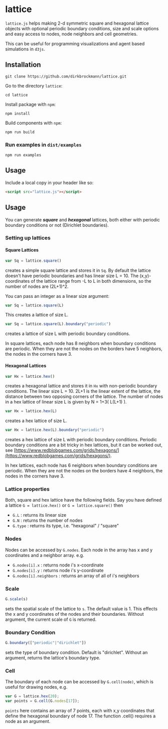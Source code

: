 # lattice

```lattice.js``` helps making 2-d symmetric square and hexagonal lattice objects with optional periodic boundary conditions, size and scale options and easy access to nodes, node neighbors and cell geometries. 

This can be useful for programming visualizations and agent based simulations in `d3js`. 

## Installation

```shell
git clone https://github.com/dirkbrockmann/lattice.git
```

Go to the directory `lattice`: 

```shell
cd lattice
```
Install package with `npm`:

```shell
npm install 
```

Build components with `npm`:
```shell
npm run build
```

### Run examples in `dist/examples`

```shell
npm run examples
```

## Usage

Include a local copy in your header like so:

```html
<script src="lattice.js"></script>
```

## Usage

You can generate ***square*** and ***hexagonal*** lattices, both either with periodic boundary conditions or not (Dirichlet boundaries). 

### Setting up lattices

#### Square Lattices

```js
var Sq = lattice.square()
```
creates a simple square lattice and stores it in ```Sq```. By default the lattice doesn't have periodic boundaries and has linear size L = 10. The (x,y)-coordinates of the lattice range from -L to L in both dimensions, so the number of nodes are (2L+1)^2. 

You can pass an integer as a linear size argument:

```js
var Sq = lattice.square(L)
```
This creates a lattice of size L.

```js
var Sq = lattice.square(L).boundary("periodic")
```
creates a lattice of size L with periodic boundary conditions.

In square lattices, each node has 8 neighbors when boundary conditions are periodic. When they are not the nodes on the borders have 5 neighbors, the nodes in the corners have 3.

####  Hexagonal Lattices

```js
var Hx = lattice.hex()
```
creates a hexagonal lattice and stores it in ```Hx``` with non-periodic boundary conditions. The linear size L = 10.
2L+1 is the linear extent of the lattice, the distance between two opposing corners of the lattice. The number of nodes
in a hex lattice of linear size L is given by N = 1+3( L(L+1) ).

```js
var Hx = lattice.hex(L)
```
creates a hex lattice of size L.

```js
var Hx = lattice.hex(L).boundary("periodic")
```

creates a hex lattice of size L with periodic boundary conditions. Periodic boundary conditions are a bit tricky in hex lattices, but it can be worked out, see  [https://www.redblobgames.com/grids/hexagons/](https://www.redblobgames.com/grids/hexagons/).  

In hex lattices, each node has 6 neighbors when boundary conditions are periodic. When they are not the nodes on the borders have 4 neighbors, the nodes in the corners have 3.

### Lattice properties

Both, square and hex lattice have the following fields. Say you have defined a lattice ```G = lattice.hex()``` or ```G = lattice.square()``` then

-  ```G.L``` : returns its linear size 
-  ```G.N``` : returns the number of nodes
-  ```G.type``` : returns its type, i.e. "hexagonal" / "square"

### Nodes

Nodes can be accessed  by ```G.nodes```. Each node in the array has x and y coordinates and a neighbor array. e.g.

-  ```G.nodes[i].x``` : returns node i's x-coordinate 
-  ```G.nodes[i].y``` : returns node i's y-coordinate
-  ```G.nodes[i].neighbors``` : returns an array of all of i's neighbors

### Scale

```js
G.scale(s)
```
sets the spatial scale of the lattice to ```s```. The default value is 1. This effects the x and y coordinates of the nodes and their boundaries. Without argument, the current scale of ```G``` is returned.

### Boundary Condition

```js
G.boundary(["periodic"|"dirichlet"])
```
sets the type of boundary condition. Default is "dirichlet". Without an argument, returns the lattice's boundary type.

### Cell

The boundary of each node can be accessed by ```G.cell(node)```, which is useful for drawing nodes, e.g.

```js
var G = lattice.hex(20);
var points = G.cell(G.nodes[17]);
```

```points``` here contains an array of 7 points, each with x,y coordinates that define the hexagonal boundary of node 17. The function .cell() requires a node as an argument. 

